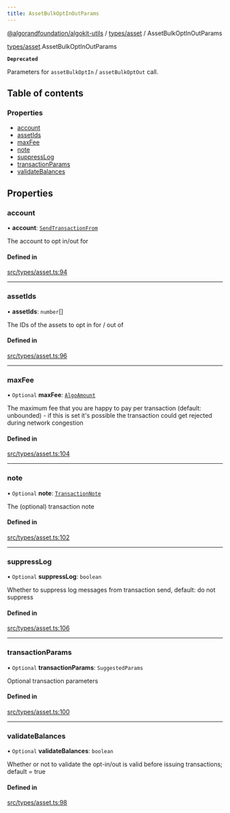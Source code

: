 ```yaml
---
title: AssetBulkOptInOutParams
---
```


[@algorandfoundation/algokit-utils](/reference/algokit-utils-ts/api/readme/) / [types/asset](/reference/algokit-utils-ts/api/modules/types_asset/) / AssetBulkOptInOutParams

[types/asset](/reference/algokit-utils-ts/api/modules/types_asset/).AssetBulkOptInOutParams

**`Deprecated`**

Parameters for `assetBulkOptIn` / `assetBulkOptOut` call.

## Table of contents

### Properties

- [account](types_asset.AssetBulkOptInOutParams.md#account)
- [assetIds](types_asset.AssetBulkOptInOutParams.md#assetids)
- [maxFee](types_asset.AssetBulkOptInOutParams.md#maxfee)
- [note](types_asset.AssetBulkOptInOutParams.md#note)
- [suppressLog](types_asset.AssetBulkOptInOutParams.md#suppresslog)
- [transactionParams](types_asset.AssetBulkOptInOutParams.md#transactionparams)
- [validateBalances](types_asset.AssetBulkOptInOutParams.md#validatebalances)

## Properties

### account

• **account**: [`SendTransactionFrom`](/reference/algokit-utils-ts/api/modules/types_transaction/#sendtransactionfrom)

The account to opt in/out for

#### Defined in

[src/types/asset.ts:94](https://github.com/algorandfoundation/algokit-utils-ts/blob/main/src/types/asset.ts#L94)

---

### assetIds

• **assetIds**: `number`[]

The IDs of the assets to opt in for / out of

#### Defined in

[src/types/asset.ts:96](https://github.com/algorandfoundation/algokit-utils-ts/blob/main/src/types/asset.ts#L96)

---

### maxFee

• `Optional` **maxFee**: [`AlgoAmount`](/reference/algokit-utils-ts/api/classes/types_amountalgoamount/)

The maximum fee that you are happy to pay per transaction (default: unbounded) - if this is set it's possible the transaction could get rejected during network congestion

#### Defined in

[src/types/asset.ts:104](https://github.com/algorandfoundation/algokit-utils-ts/blob/main/src/types/asset.ts#L104)

---

### note

• `Optional` **note**: [`TransactionNote`](/reference/algokit-utils-ts/api/modules/types_transaction/#transactionnote)

The (optional) transaction note

#### Defined in

[src/types/asset.ts:102](https://github.com/algorandfoundation/algokit-utils-ts/blob/main/src/types/asset.ts#L102)

---

### suppressLog

• `Optional` **suppressLog**: `boolean`

Whether to suppress log messages from transaction send, default: do not suppress

#### Defined in

[src/types/asset.ts:106](https://github.com/algorandfoundation/algokit-utils-ts/blob/main/src/types/asset.ts#L106)

---

### transactionParams

• `Optional` **transactionParams**: `SuggestedParams`

Optional transaction parameters

#### Defined in

[src/types/asset.ts:100](https://github.com/algorandfoundation/algokit-utils-ts/blob/main/src/types/asset.ts#L100)

---

### validateBalances

• `Optional` **validateBalances**: `boolean`

Whether or not to validate the opt-in/out is valid before issuing transactions; default = true

#### Defined in

[src/types/asset.ts:98](https://github.com/algorandfoundation/algokit-utils-ts/blob/main/src/types/asset.ts#L98)
